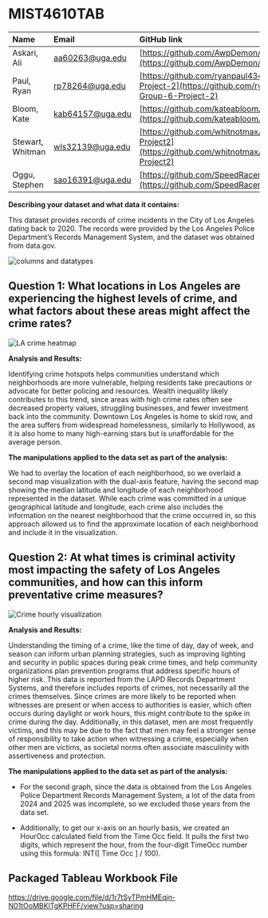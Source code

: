 # MIST4610TAB
| Name | Email | GitHub link |
| :---- | :---- | :---- |
| Askari, Ali | [aa60263@uga.edu](mailto:aa60263@uga.edu) | [https://github.com/AwpDemon/MIST-4610-2](https://github.com/AwpDemon/MIST-4610-2) |
| Paul, Ryan | [rp78264@uga.edu](mailto:rp78264@uga.edu)   | [https://github.com/ryanpaul434/MIST-Group-6-Project-2](https://github.com/ryanpaul434/MIST-Group-6-Project-2)  |
| Bloom, Kate | [kab64157@uga.edu](mailto:kab64157@uga.edu) | [https://github.com/kateabloom/MIST4610project2](https://github.com/kateabloom/MIST4610project2)  |
| Stewart, Whitman | [wls32139@uga.edu](mailto:wls32139@uga.edu)  | [https://github.com/whitnotmax/MIST4610-Group6-Project2](https://github.com/whitnotmax/MIST4610-Group6-Project2) |
| Oggu, Stephen	 | [sao16391@uga.edu](mailto:sao16391@uga.edu)    | [https://github.com/SpeedRacerAMG/MIST4610TAB](https://github.com/SpeedRacerAMG/MIST4610TAB) |

			

**Describing your dataset and what data it contains:**

This dataset provides records of crime incidents in the City of Los Angeles dating back to 2020\. The records were provided by the Los Angeles Police Department’s Records Management System, and the dataset was obtained from data.gov.

![columns and datatypes](https://i.imgur.com/9xPD0jZ.png)

## Question 1: What locations in Los Angeles are experiencing the highest levels of crime, and what factors about these areas might affect the crime rates?

![LA crime heatmap](https://i.imgur.com/35OpwHZ.png)

**Analysis and Results:**

Identifying crime hotspots helps communities understand which neighborhoods are more vulnerable, helping residents take precautions or advocate for better policing and resources. Wealth inequality likely contributes to this trend, since areas with high crime rates often see decreased property values, struggling businesses, and fewer investment back into the community. Downtown Los Angeles is home to skid row, and the area suffers from widespread homelessness, similarly to Hollywood, as it is also home to many high-earning stars but is unaffordable for the average person.

**The manipulations applied to the data set as part of the analysis:**

We had to overlay the location of each neighborhood, so we overlaid a second map visualization with the dual-axis feature, having the second map showing the median latitude and longitude of each neighborhood represented in the dataset. While each crime was committed in a unique geographical latitude and longitude, each crime also includes the information on the nearest neighborhood that the crime occurred in, so this approach allowed us to find the approximate location of each neighborhood and include it in the visualization.

## Question 2: At what times is criminal activity most impacting the safety of Los Angeles communities, and how can this inform preventative crime measures?

![Crime hourly visualization](https://i.imgur.com/uXvGjdv.png)

**Analysis and Results:**

Understanding the timing of a crime, like the time of day, day of week, and season can inform urban planning strategies, such as improving lighting and security in public spaces during peak crime times, and help community organizations plan prevention programs that address specific hours of higher risk. This data is reported from the LAPD Records Department Systems, and therefore includes reports of crimes, not necessarily all the crimes themselves. Since crimes are more likely to be reported when witnesses are present or when access to authorities is easier, which often occurs during daylight or work hours, this might contribute to the spike in crime during the day. Additionally, in this dataset, men are most frequently victims, and this may be due to the fact that men may feel a stronger sense of responsibility to take action when witnessing a crime, especially when other men are victims, as societal norms often associate masculinity with assertiveness and protection.

**The manipulations applied to the data set as part of the analysis:**

* For the second graph, since the data is obtained from the Los Angeles Police Department Records Management System, a lot of the data from 2024 and 2025 was incomplete, so we excluded those years from the data set.   
    
* Additionally, to get our x-axis on an hourly basis, we created an HourOcc calculated field from the Time Occ field. It pulls the first two digits, which represent the hour, from the four-digit TimeOcc number using this formula: INT(\[ Time Occ \] / 100). 

## Packaged Tableau Workbook File
https://drive.google.com/file/d/1r7tSyTPmHMEqjn-N01tOoMBKlTgKPHFF/view?usp=sharing

